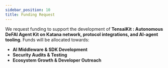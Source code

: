 ```yaml
---
sidebar_position: 10
title: Funding Request
---
```


We request funding to support the development of **TensaiKit : Autonomous DeFAI Agent Kit on Katana network, protocol integrations, and AI-agent tooling**. Funds will be allocated towards:

- **AI Middleware & SDK Development**
- **Security Audits & Testing**
- **Ecosystem Growth & Developer Outreach**
